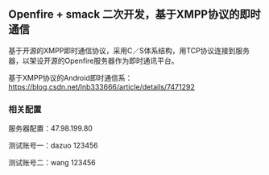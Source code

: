 ## Openfire + smack 二次开发，基于XMPP协议的即时通信

基于开源的XMPP即时通信协议，采用C／S体系结构，用TCP协议连接到服务器，以架设开源的Openfire服务器作为即时通讯平台。

基于XMPP协议的Android即时通信系：https://blog.csdn.net/lnb333666/article/details/7471292

### 相关配置

服务器配置：47.98.199.80

测试账号一：dazuo  123456

测试账号二：wang   123456
